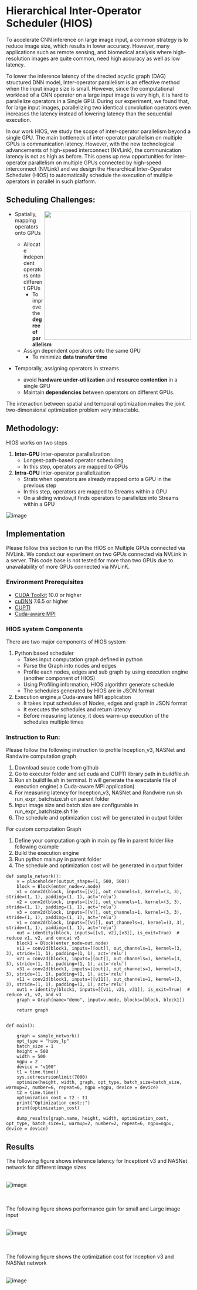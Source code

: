 #  Hierarchical Inter-Operator Scheduler (HIOS)
To accelerate CNN inference on large image input, a common strategy is to reduce image size, which results in lower accuracy. However, many applications such as remote sensing, and biomedical analysis where high-resolution images are quite common, need high accuracy as well as low latency. 

To lower the inference latency of the directed acyclic graph (DAG) structured DNN model, Inter-operator parallelism is an effective method when the input image size is small. However, since the computational workload of a CNN operator on a large input image is very high, it is hard to parallelize operators in a Single GPU. During our experiment, we found that, for large input images, parallelizing two identical convolution operators even increases the latency instead of lowering latency than the sequential execution.

In our work HIOS, we study the scope of inter-operator parallelism beyond a single GPU. The main bottleneck of inter-operator parallelism on multiple GPUs is communication latency. However, with the new technological advancements of high-speed interconnect (NVLink), the communication latency is not as high as before. This opens up new opportunities for inter-operator parallelism on multiple GPUs connected by high-speed interconnect (NVLink) and we design the Hierarchical Inter-Operator Scheduler (HIOS) to automatically schedule the execution of multiple operators in parallel in such platform.

## Scheduling Challenges:
<img align="right" width="400" height="350" src="https://github.com/SHUs-Lab/HIOS/assets/18241223/05296027-39d4-491f-97e1-b2705ee19b7e">

*  Spatially, mapping operators onto GPUs ​
    *  Allocate independent operators onto different GPUs ​
        *  To improve the **degree of parallelism**
    *  Assign dependent operators onto the same GPU ​
        *  To minimize **data transfer time** ​

*  Temporally, assigning operators in streams​
    *  avoid **hardware under-utilization** and **resource contention** in a single GPU​
    *  Maintain **dependencies** between operators on different GPUs. ​

​The interaction between spatial and temporal optimization makes the joint two-dimensional optimization problem very intractable.​




## Methodology:
HIOS works on two steps


1.  **Inter-GPU** inter-operator parallelization​
      *  Longest-path-based operator scheduling
      *  In this step, operators are mapped to GPUs
2.  **Intra-GPU** inter-operator parallelization​
      *  Strats when operators are already mapped onto a GPU in the previous step
      *  In this step, operators are mapped to Streams within a GPU
      *  On a sliding window,it finds operators to parallelize into Streams within a GPU
        
![image](https://github.com/SHUs-Lab/HIOS/assets/18241223/02316260-ea89-4969-b41f-3a3724b8ea96)

## Implementation

Please follow this section to run the HIOS on Multiple GPUs connected via NVLink. We conduct our experiment on two GPUs connected via NVLink in a server. This code base is not tested for more than two GPUs due to unavailability of more GPUs connected via NVLinK.

### Environment Prerequisites

- [CUDA Toolkit](https://developer.nvidia.com/cuda-toolkit) 10.0 or higher
- [cuDNN](https://developer.nvidia.com/cudnn) 7.6.5 or higher
- [CUPTI](https://developer.nvidia.com/cupti)
- [Cuda-aware MPI](https://www.open-mpi.org/faq/?category=runcuda)

### HIOS system Components
There are two major components of HIOS system
1.   Python based scheduler
      *   Takes input computation graph defined in python
      *   Parse the Graph into nodes and edges
      *   Profile each nodes, edges and sub graph by using execution engine (another component of HIOS)
      *   Using Profiling information, HIOS algorithm generate schedule
      *   The schedules generated by HIOS are in JSON format
2.   Execution engine,a Cuda-aware MPI application
      *   It takes input schedules of Nodes, edges and graph in JSON format
      *   It executes the schedules and return latency
      *   Before measuring latency, it does warm-up execution of the schedules multiple times
   
### Instruction to Run:
Please follow the following instruction to profile  Inception_v3, NASNet and Randwire computation graph 

1.   Download souce code from github
2.   Go to executor folder and set cuda and CUPTI library path in buildfile.sh
3.   Run sh buildfile.sh in terminal. It will generate the executanle file of execution engine( a Cuda-aware MPI application)
4.   For measuring latency for Inception_v3, NASNet and Randwire run sh run_expr_batchsize.sh on parent folder
5.   Input image size and batch size are configurable in run_expr_batchsize.sh file
6.   The schedule and optimization cost will be generated in output folder

For custom computation Graph

1.   Define your computation graph in main.py file in parent folder like following example
2.   Build the execution engine
3.   Run python main.py in parent folder
4.   The schedule and optimization cost will be generated in output folder

```
def sample_network():
    v = placeholder(output_shape=(1, 500, 500))
    block = Block(enter_node=v.node)
    v1 = conv2d(block, inputs=[[v]], out_channels=1, kernel=(3, 3), stride=(1, 1), padding=(1, 1), act='relu')
    v2 = conv2d(block, inputs=[[v]], out_channels=1, kernel=(3, 3), stride=(1, 1), padding=(1, 1), act='relu')
    v3 = conv2d(block, inputs=[[v]], out_channels=1, kernel=(3, 3), stride=(1, 1), padding=(1, 1), act='relu')
    v1 = conv2d(block, inputs=[[v1]], out_channels=1, kernel=(3, 3), stride=(1, 1), padding=(1, 1), act='relu')
    out = identity(block, inputs=[[v1, v2],[v3]], is_exit=True)  # reduce v1, v2, and concat v3
    block1 = Block(enter_node=out.node)
    v11 = conv2d(block1, inputs=[[out]], out_channels=1, kernel=(3, 3), stride=(1, 1), padding=(1, 1), act='relu')
    v21 = conv2d(block1, inputs=[[out]], out_channels=1, kernel=(3, 3), stride=(1, 1), padding=(1, 1), act='relu')
    v31 = conv2d(block1, inputs=[[out]], out_channels=1, kernel=(3, 3), stride=(1, 1), padding=(1, 1), act='relu')
    v11 = conv2d(block1, inputs=[[v11]], out_channels=1, kernel=(3, 3), stride=(1, 1), padding=(1, 1), act='relu')
    out1 = identity(block1, inputs=[[v11, v21, v31]], is_exit=True)  # reduce v1, v2, and v3
    graph = Graph(name="demo", input=v.node, blocks=[block, block1])
  
    return graph


def main():

    graph = sample_network()
    opt_type = "hios_lp"
    batch_size = 1
    height = 500
    width = 500
    ngpu = 2
    device = "v100"
    t1 = time.time()
    sys.setrecursionlimit(7000)
    optimize(height, width, graph, opt_type, batch_size=batch_size, warmup=2, number=6, repeat=6, ngpu =ngpu, device = device)
    t2 = time.time()
    optimization_cost = t2 - t1
    print("Optimization cost::")
    print(optimization_cost)

    dump_results(graph.name, height, width, optimization_cost, opt_type, batch_size=1, warmup=2, number=2, repeat=6, ngpu=ngpu, device = device)
```
## Results
The following figure shows inference latency for Inceptiont v3 and NASNet network for different image sizes
<br> <br>


![image](https://github.com/SHUs-Lab/HIOS/assets/18241223/d21e9588-9f8b-484a-b545-4f87ccf94c70)



<br><br>
The following figure shows performance gain for small and Large image input
<br><br>

![image](https://github.com/SHUs-Lab/HIOS/assets/18241223/42b63de3-63bd-48fb-a3ee-3990421052b3)

<br><br>
The following figure shows the optimization cost for Inception v3 and NASNet network
<br><br>

![image](https://github.com/SHUs-Lab/HIOS/assets/18241223/8bc52c52-5f0b-4522-9f56-e9be8ef9a3bf)

